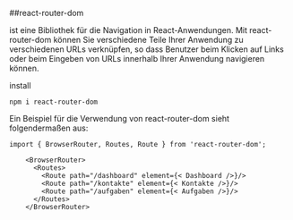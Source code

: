 ##react-router-dom

ist eine Bibliothek für die Navigation in React-Anwendungen. Mit react-router-dom können Sie verschiedene Teile Ihrer Anwendung zu verschiedenen URLs verknüpfen, so dass Benutzer beim Klicken auf Links oder beim Eingeben von URLs innerhalb Ihrer Anwendung navigieren können.

install

```
npm i react-router-dom
```

Ein Beispiel für die Verwendung von react-router-dom sieht folgendermaßen aus:

```
import { BrowserRouter, Routes, Route } from 'react-router-dom';

    <BrowserRouter>
      <Routes>
        <Route path="/dashboard" element={< Dashboard />}/>
        <Route path="/kontakte" element={< Kontakte />}/>
        <Route path="/aufgaben" element={< Aufgaben />}/>
      </Routes>
    </BrowserRouter>
```

